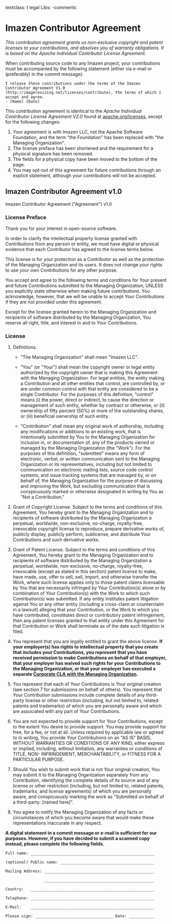 textclass: t legal
Libs: -comments

# Imazen Contributor Agreement

*This contribution agreement grants us non-exclusive copyright and patent licenses to your contributions, and absolves you of warranty obligations. It is based on the Apache Individual Contributor License Agreement.*

When contributing source code to any Imazen project, your contributions must be accompanied by the following statement (either via e-mail or (preferably) in the commit message):

    I release these contributions under the terms of the Imazen Contributor Agreement V1.0 
    (http://imageresizing.net/licenses/contribute), the terms of which I accept and agree.
    - [Name] [Date]



This contribution agreement is identical to the *Apache Individual Contributor License Agreement V2.0* found at [apache.org/licenses](http://www.apache.org/licenses/), except for the following changes:

1. Your agreement is with Imazen LLC, not the Apache Software Foundation, and the term "the Foundation" has been replaced with "the Managing Organization".
2. The license preface has been shortened and the requirement for a physical signature has been removed.
3. The fields for a physical copy have been moved to the bottom of the page.
4. You may opt-out of this agreement for future contributions through an explicit statement, although your contributions will not be accepted.

## Imazen Contributor Agreement v1.0

Imazen Contributor Agreement ("Agreement") v1.0

### License Preface

Thank you for your interest in open-source software. 

In order to clarify the intellectual property license
granted with Contributions from any person or entity, we must have digital
or physical evidence that each Contributor has agreed to the license terms below.

This license is for your protection as a Contributor as
well as the protection of the Managing Organization and its users. It does not
change your rights to use your own Contributions for any other purpose.

You accept and agree to the following terms and conditions for Your
present and future Contributions submitted to the Managing Organization, 
UNLESS you explicitly state otherwise when making future contributions.  You acknowledge, however,
that we will be unable to accept Your Contributions if they are not provided under this agreement.

Except for the license granted herein to the Managing Organization and recipients of
software distributed by the Managing Organization, You reserve all right, title,
and interest in and to Your Contributions.

### License

1. Definitions.

   * "The Managing Organization" shall mean "Imazen LLC".

   * "You" (or "Your") shall mean the copyright owner or legal entity
   authorized by the copyright owner that is making this Agreement
   with the Managing Organization. For legal entities, the entity making a
   Contribution and all other entities that control, are controlled
   by, or are under common control with that entity are considered to
   be a single Contributor. For the purposes of this definition,
   "control" means (i) the power, direct or indirect, to cause the
   direction or management of such entity, whether by contract or
   otherwise, or (ii) ownership of fifty percent (50%) or more of the
   outstanding shares, or (iii) beneficial ownership of such entity.

   * "Contribution" shall mean any original work of authorship,
   including any modifications or additions to an existing work, that
   is intentionally submitted by You to the Managing Organization for inclusion
   in, or documentation of, any of the products owned or managed by
   the Managing Organization (the "Work"). For the purposes of this definition,
   "submitted" means any form of electronic, verbal, or written
   communication sent to the Managing Organization or its representatives,
   including but not limited to communication on electronic mailing
   lists, source code control systems, and issue tracking systems that
   are managed by, or on behalf of, the Managing Organization for the purpose of
   discussing and improving the Work, but excluding communication that
   is conspicuously marked or otherwise designated in writing by You
   as "Not a Contribution."

2. Grant of Copyright License. Subject to the terms and conditions of
   this Agreement, You hereby grant to the Managing Organization and to
   recipients of software distributed by the Managing Organization a perpetual,
   worldwide, non-exclusive, no-charge, royalty-free, irrevocable
   copyright license to reproduce, prepare derivative works of,
   publicly display, publicly perform, sublicense, and distribute Your
   Contributions and such derivative works.

3. Grant of Patent License. Subject to the terms and conditions of
   this Agreement, You hereby grant to the Managing Organization and to
   recipients of software distributed by the Managing Organization a perpetual,
   worldwide, non-exclusive, no-charge, royalty-free, irrevocable
   (except as stated in this section) patent license to make, have
   made, use, offer to sell, sell, import, and otherwise transfer the
   Work, where such license applies only to those patent claims
   licensable by You that are necessarily infringed by Your
   Contribution(s) alone or by combination of Your Contribution(s)
   with the Work to which such Contribution(s) was submitted. If any
   entity institutes patent litigation against You or any other entity
   (including a cross-claim or counterclaim in a lawsuit) alleging
   that your Contribution, or the Work to which you have contributed,
   constitutes direct or contributory patent infringement, then any
   patent licenses granted to that entity under this Agreement for
   that Contribution or Work shall terminate as of the date such
   litigation is filed.

4. You represent that you are legally entitled to grant the above
   license. **If your employer(s) has rights to intellectual property
   that you create that includes your Contributions, you represent
   that you have received permission to make Contributions on behalf
   of that employer, that your employer has waived such rights for
   your Contributions to the Managing Organization, or that your employer has
   executed a separate [Corporate CLA with the Managing Organization](/licenses/contribute-corp).**

5. You represent that each of Your Contributions is Your original
   creation (see section 7 for submissions on behalf of others).  You
   represent that Your Contribution submissions include complete
   details of any third-party license or other restriction (including,
   but not limited to, related patents and trademarks) of which you
   are personally aware and which are associated with any part of Your
   Contributions.

6. You are not expected to provide support for Your Contributions,
   except to the extent You desire to provide support. You may provide
   support for free, for a fee, or not at all. Unless required by
   applicable law or agreed to in writing, You provide Your
   Contributions on an "AS IS" BASIS, WITHOUT WARRANTIES OR CONDITIONS
   OF ANY KIND, either express or implied, including, without
   limitation, any warranties or conditions of TITLE, NON-
   INFRINGEMENT, MERCHANTABILITY, or FITNESS FOR A PARTICULAR PURPOSE.

7. Should You wish to submit work that is not Your original creation,
   You may submit it to the Managing Organization separately from any
   Contribution, identifying the complete details of its source and of
   any license or other restriction (including, but not limited to,
   related patents, trademarks, and license agreements) of which you
   are personally aware, and conspicuously marking the work as
   "Submitted on behalf of a third-party: [named here]".

8. You agree to notify the Managing Organization of any facts or circumstances of
   which you become aware that would make these representations
   inaccurate in any respect.

**A digital statement in a commit message or e-mail is sufficient for our purposes. However, if you have decided to submit a scanned copy instead, please complete the following fields.**


    Full name: ______________________________________________________

    (optional) Public name: _________________________________________

    Mailing Address: ________________________________________________

                     ________________________________________________

    Country:   ______________________________________________________

    Telephone: ______________________________________________________

    E-Mail:    ______________________________________________________

    Please sign: __________________________________ Date: ___________
